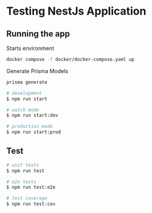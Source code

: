 # Testing NestJs Application

## Running the app

Starts environment
```bash
docker compose -f docker/docker-compose.yaml up 
```

Generate Prisma Models
```bash
prisma generate
```  

```bash
# development
$ npm run start

# watch mode
$ npm run start:dev

# production mode
$ npm run start:prod
```

## Test

```bash
# unit tests
$ npm run test

# e2e tests
$ npm run test:e2e

# test coverage
$ npm run test:cov
```
